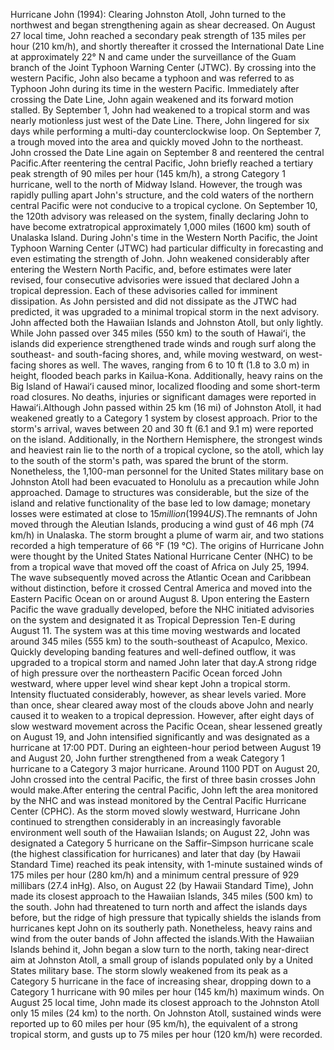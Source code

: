Hurricane John (1994): Clearing Johnston Atoll, John turned to the northwest and began strengthening again as shear decreased. On August 27 local time, John reached a secondary peak strength of 135 miles per hour (210 km/h), and shortly thereafter it crossed the International Date Line at approximately 22° N and came under the surveillance of the Guam branch of the Joint Typhoon Warning Center (JTWC). By crossing into the western Pacific, John also became a typhoon and was referred to as Typhoon John during its time in the western Pacific. Immediately after crossing the Date Line, John again weakened and its forward motion stalled. By September 1, John had weakened to a tropical storm and was nearly motionless just west of the Date Line. There, John lingered for six days while performing a multi-day counterclockwise loop. On September 7, a trough moved into the area and quickly moved John to the northeast. John crossed the Date Line again on September 8 and reentered the central Pacific.After reentering the central Pacific, John briefly reached a tertiary peak strength of 90 miles per hour (145 km/h), a strong Category 1 hurricane, well to the north of Midway Island. However, the trough was rapidly pulling apart John's structure, and the cold waters of the northern central Pacific were not conducive to a tropical cyclone. On September 10, the 120th advisory was released on the system, finally declaring John to have become extratropical approximately 1,000 miles (1600 km) south of Unalaska Island. During John's time in the Western North Pacific, the Joint Typhoon Warning Center (JTWC) had particular difficulty in forecasting and even estimating the strength of John. John weakened considerably after entering the Western North Pacific, and, before estimates were later revised, four consecutive advisories were issued that declared John a tropical depression. Each of these advisories called for imminent dissipation. As John persisted and did not dissipate as the JTWC had predicted, it was upgraded to a minimal tropical storm in the next advisory. John affected both the Hawaiian Islands and Johnston Atoll, but only lightly. While John passed over 345 miles (550 km) to the south of Hawaiʻi, the islands did experience strengthened trade winds and rough surf along the southeast- and south-facing shores, and, while moving westward, on west-facing shores as well. The waves, ranging from 6 to 10 ft (1.8 to 3.0 m) in height, flooded beach parks in Kailua-Kona. Additionally, heavy rains on the Big Island of Hawaiʻi caused minor, localized flooding and some short-term road closures. No deaths, injuries or significant damages were reported in Hawaiʻi.Although John passed within 25 km (16 mi) of Johnston Atoll, it had weakened greatly to a Category 1 system by closest approach. Prior to the storm's arrival, waves between 20 and 30 ft (6.1 and 9.1 m) were reported on the island. Additionally, in the Northern Hemisphere, the strongest winds and heaviest rain lie to the north of a tropical cyclone, so the atoll, which lay to the south of the storm's path, was spared the brunt of the storm. Nonetheless, the 1,100-man personnel for the United States military base on Johnston Atoll had been evacuated to Honolulu as a precaution while John approached. Damage to structures was considerable, but the size of the island and relative functionality of the base led to low damage; monetary losses were estimated at close to $15 million (1994 US$).The remnants of John moved through the Aleutian Islands, producing a wind gust of 46 mph (74 km/h) in Unalaska. The storm brought a plume of warm air, and two stations recorded a high temperature of 66 °F (19 °C). The origins of Hurricane John were thought by the United States National Hurricane Center (NHC) to be from a tropical wave that moved off the coast of Africa on July 25, 1994. The wave subsequently moved across the Atlantic Ocean and Caribbean without distinction, before it crossed Central America and moved into the Eastern Pacific Ocean on or around August 8. Upon entering the Eastern Pacific the wave gradually developed, before the NHC initiated advisories on the system and designated it as Tropical Depression Ten-E during August 11. The system was at this time moving westwards and located around 345 miles (555 km) to the south-southeast of Acapulco, Mexico. Quickly developing banding features and well-defined outflow, it was upgraded to a tropical storm and named John later that day.A strong ridge of high pressure over the northeastern Pacific Ocean forced John westward, where upper level wind shear kept John a tropical storm. Intensity fluctuated considerably, however, as shear levels varied. More than once, shear cleared away most of the clouds above John and nearly caused it to weaken to a tropical depression. However, after eight days of slow westward movement across the Pacific Ocean, shear lessened greatly on August 19, and John intensified significantly and was designated as a hurricane at 17:00 PDT. During an eighteen-hour period between August 19 and August 20, John further strengthened from a weak Category 1 hurricane to a Category 3 major hurricane. Around 1100 PDT on August 20, John crossed into the central Pacific, the first of three basin crosses John would make.After entering the central Pacific, John left the area monitored by the NHC and was instead monitored by the Central Pacific Hurricane Center (CPHC). As the storm moved slowly westward, Hurricane John continued to strengthen considerably in an increasingly favorable environment well south of the Hawaiian Islands; on August 22, John was designated a Category 5 hurricane on the Saffir–Simpson hurricane scale (the highest classification for hurricanes) and later that day (by Hawaii Standard Time) reached its peak intensity, with 1-minute sustained winds of 175 miles per hour (280 km/h) and a minimum central pressure of 929 millibars (27.4 inHg). Also, on August 22 (by Hawaii Standard Time), John made its closest approach to the Hawaiian Islands, 345 miles (500 km) to the south. John had threatened to turn north and affect the islands days before, but the ridge of high pressure that typically shields the islands from hurricanes kept John on its southerly path. Nonetheless, heavy rains and wind from the outer bands of John affected the islands.With the Hawaiian Islands behind it, John began a slow turn to the north, taking near-direct aim at Johnston Atoll, a small group of islands populated only by a United States military base. The storm slowly weakened from its peak as a Category 5 hurricane in the face of increasing shear, dropping down to a Category 1 hurricane with 90 miles per hour (145 km/h) maximum winds. On August 25 local time, John made its closest approach to the Johnston Atoll only 15 miles (24 km) to the north. On Johnston Atoll, sustained winds were reported up to 60 miles per hour (95 km/h), the equivalent of a strong tropical storm, and gusts up to 75 miles per hour (120 km/h) were recorded.
